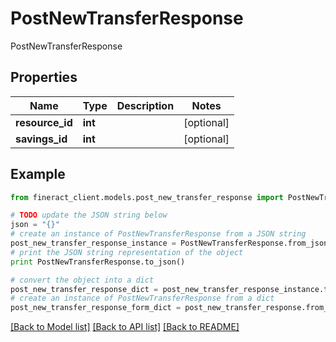# PostNewTransferResponse

PostNewTransferResponse

## Properties

Name | Type | Description | Notes
------------ | ------------- | ------------- | -------------
**resource_id** | **int** |  | [optional] 
**savings_id** | **int** |  | [optional] 

## Example

```python
from fineract_client.models.post_new_transfer_response import PostNewTransferResponse

# TODO update the JSON string below
json = "{}"
# create an instance of PostNewTransferResponse from a JSON string
post_new_transfer_response_instance = PostNewTransferResponse.from_json(json)
# print the JSON string representation of the object
print PostNewTransferResponse.to_json()

# convert the object into a dict
post_new_transfer_response_dict = post_new_transfer_response_instance.to_dict()
# create an instance of PostNewTransferResponse from a dict
post_new_transfer_response_form_dict = post_new_transfer_response.from_dict(post_new_transfer_response_dict)
```
[[Back to Model list]](../README.md#documentation-for-models) [[Back to API list]](../README.md#documentation-for-api-endpoints) [[Back to README]](../README.md)


